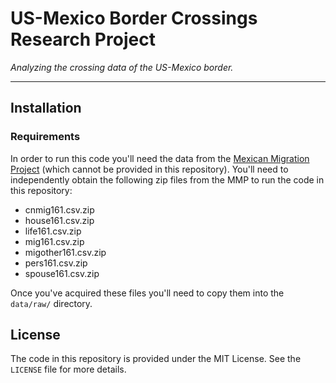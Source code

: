 # US-Mexico Border Crossings Research Project

*Analyzing the crossing data of the US-Mexico border.*

-----

## Installation

### Requirements

In order to run this code you'll need the data from the [Mexican Migration Project](https://mmp.opr.princeton.edu/) (which cannot be provided in this repository).  You'll need to independently obtain the following zip files from the MMP to run the code in this repository:

 - cnmig161.csv.zip
 - house161.csv.zip
 - life161.csv.zip
 - mig161.csv.zip
 - migother161.csv.zip
 - pers161.csv.zip
 - spouse161.csv.zip

Once you've acquired these files you'll need to copy them into the `data/raw/` directory.


## License

The code in this repository is provided under the MIT License.  See the `LICENSE` file for more details.
